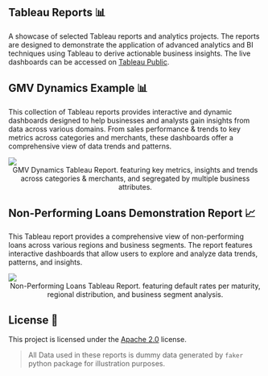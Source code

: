 ## Tableau Reports 📊

A showcase of selected Tableau reports and analytics projects. The reports are designed to demonstrate the application of advanced analytics and BI techniques using Tableau to derive actionable business insights.
The live dashboards can be accessed on [Tableau Public](https://public.tableau.com/app/profile/amr.achraf/vizzes).

## GMV Dynamics Example 📊

This collection of Tableau reports provides interactive and dynamic dashboards designed to help businesses and analysts gain insights from data across various domains. From sales performance & trends to key metrics across categories and merchants, these dashboards offer a comprehensive view of data trends and patterns.

<div class="row">
    <div class="col-sm mt-3 mt-md-0">
      <div class='tableauPlaceholder' id='viz1722841736713' style='position: relative'>
          <noscript>
              <a href='https://public.tableau.com/app/profile/amr.achraf/vizzes'>
                  <img alt=' ' src='https://public.tableau.com/static/images/gm/gmv-dynamics/GMVDynamics/1_rss.png' style='border: none' />
              </a>
          </noscript>
      </div>
    </div>
</div>
<div align="center" class="caption">
    GMV Dynamics Tableau Report. featuring key metrics, insights and trends across categories & merchants, and segregated by multiple business attributes.
</div>


## Non-Performing Loans Demonstration Report 📈

This Tableau report provides a comprehensive view of non-performing loans across various regions and business segments. The report features interactive dashboards that allow users to explore and analyze data trends, patterns, and insights.

<div class="row">
    <div class="col-sm mt-3 mt-md-0">
        <div class='tableauPlaceholder' id='viz1723238133073' style='position: relative'>
            <noscript>
                <a href='https://public.tableau.com/app/profile/amr.achraf/vizzes'>
                    <img alt=' ' src='https://public.tableau.com/static/images/No/Non-performing-loans-report/DefaultRateperMaturity/1_rss.png' style='border: none' />
                </a>
            </noscript>
        </div>
    </div>
</div>
<div align="center" class="caption">
    Non-Performing Loans Tableau Report. featuring default rates per maturity, regional distribution, and business segment analysis.
</div>


## License 📜
This project is licensed under the [Apache 2.0](https://github.com/amr-sheriff/arxiv-assistant/blob/main/LICENSE) license.

> All Data used in these reports is dummy data generated by `faker` python package for illustration purposes.
